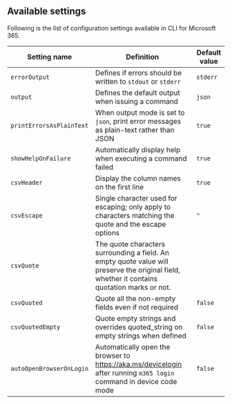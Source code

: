 ## Available settings

Following is the list of configuration settings available in CLI for Microsoft 365.

Setting name|Definition|Default value
------------|----------|-------------
`errorOutput`|Defines if errors should be written to `stdout` or `stderr`|`stderr`
`output`|Defines the default output when issuing a command|`json`
`printErrorsAsPlainText`|When output mode is set to `json`, print error messages as plain-text rather than JSON|`true`
`showHelpOnFailure`|Automatically display help when executing a command failed|`true`
`csvHeader`|Display the column names on the first line|`true`
`csvEscape`|Single character used for escaping; only apply to characters matching the quote and the escape options|`"`
`csvQuote`|The quote characters surrounding a field. An empty quote value will preserve the original field, whether it contains quotation marks or not.|` `
`csvQuoted`|Quote all the non-empty fields even if not required|`false`
`csvQuotedEmpty`|Quote empty strings and overrides quoted_string on empty strings when defined|`false`
`autoOpenBrowserOnLogin`|Automatically open the browser to <https://aka.ms/devicelogin> after running `m365 login` command in device code mode|`false`
